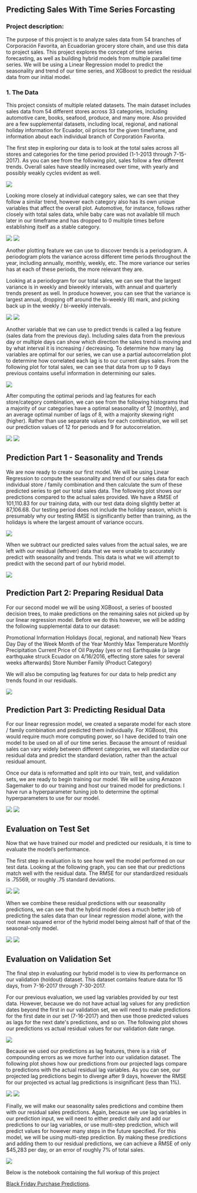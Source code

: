 ## Predicting Sales With Time Series Forcasting  

### Project description:

The purpose of this project is to analyze sales data from 54 branches of Corporación Favorita, an Ecuadorian grocery store chain, and use this data to project sales. This project explores the concept of time series forecasting, as well as building hybrid models from multiple parallel time series. We will be using a Linear Regression model to predict the seasonality and trend of our time series, and XGBoost to predict the residual data from our initial model. 

### 1. The Data

This project consists of multiple related datasets. The main dataset includes sales data from 54 different stores across 33 categories, including automotive care, books, seafood, produce, and many more. Also provided are a few supplemental datasets, including local, regional, and national holiday information for Ecuador, oil prices for the given timeframe, and information about each individual branch of Corporatión Favorita. 

The first step in exploring our data is to look at the total sales across all stores and categories for the time period provided (1-1-2013 through 7-15-2017). As you can see from the following plot, sales follow a few different trends. Overall sales have steadily increased over time, with yearly and possibly weakly cycles evident as well. 


<img src="https://github.com/ksivitz/ksivitz.github.io/blob/35e0b03c7766f3005e2ea24740ca5bdd523bc0f4/images/sales/total-sales-plot.PNG?raw=true"/>

Looking more closely at individual category sales, we can see that they follow a similar trend, however each category also has its own unique variables that affect the overall plot. Automotive, for instance, follows rather closely with total sales data, while baby care was not available till much later in our timeframe and has dropped to 0 multiple times before establishing itself as a stable category.

<img src="https://github.com/ksivitz/ksivitz.github.io/blob/35e0b03c7766f3005e2ea24740ca5bdd523bc0f4/images/sales/total-sales-automotive.PNG?raw=true"/>

<img src="https://github.com/ksivitz/ksivitz.github.io/blob/35e0b03c7766f3005e2ea24740ca5bdd523bc0f4/images/sales/total-sales-babycare.PNG?raw=true"/>

Another plotting feature we can use to discover trends is a periodogram. A periodogram plots the variance across different time periods throughout the year, including annually, monthly, weekly, etc. The more variance our series has at each of these periods, the more relevant they are.

Looking at a periodogram for our total sales, we can see that the largest variance is in weekly and biweekly intervals, with annual and quarterly trends present as well. In produce however, you can see that the variance is largest annual, dropping off around the bi-weekly (6) mark, and picking back up in the weekly / bi-weekly intervals. 


<img src="https://github.com/ksivitz/ksivitz.github.io/blob/35e0b03c7766f3005e2ea24740ca5bdd523bc0f4/images/sales/total-sales-periodogram.PNG?raw=true"/>
<img src="https://github.com/ksivitz/ksivitz.github.io/blob/35e0b03c7766f3005e2ea24740ca5bdd523bc0f4/images/sales/produce-periodogram.PNG?raw=true"/>

Another variable that we can use to predict trends is called a lag feature (sales data from the previous day). Including sales data from the previous day or multiple days can show which direction the sales trend is moving and by what interval it is increasing / decreasing. To determine how many lag variables are optimal for our series, we can use a partial autocorrelation plot to determine how correlated each lag is to our current days sales. From the following plot for total sales, we can see that data from up to 9 days previous contains useful information in determining our sales.


<img src="https://github.com/ksivitz/ksivitz.github.io/blob/4465f632e5ccece393ede848349e4b77431b12a1/images/sales/partial-cor-total-sales.PNG?raw=true"/>


After computing the optimal periods and lag features for each store/category combination, we can see from the following histograms that a majority of our categories have a optimal seasonality of 12 (monthly), and an average optimal number of lags of 8, with a majority skewing right (higher). Rather than use separate values for each combination, we will set our prediction values of 12 for periods and 9 for autocorrelation. 


<img src="https://github.com/ksivitz/ksivitz.github.io/blob/35e0b03c7766f3005e2ea24740ca5bdd523bc0f4/images/sales/period-histogram.PNG?raw=true"/>

<img src="https://github.com/ksivitz/ksivitz.github.io/blob/35e0b03c7766f3005e2ea24740ca5bdd523bc0f4/images/sales/pcf-value-histogram.PNG?raw=true"/>

## Prediction Part 1 - Seasonality and Trends


We are now ready to create our first model. We will be using Linear Regression to compute the seasonality and trend of our sales data for each individual store / family combination and then calculate the sum of these predicted series to get our total sales data. The following plot shows our predictions compared to the actual sales provided. We have a RMSE of 101,110.83 for our training data, with our test data doing slightly better at 87,106.68. Our testing period does not include the holiday season, which is presumably why our testing RMSE is significantly better than training, as the holidays is where the largest amount of variance occurs. 

<img src="https://github.com/ksivitz/ksivitz.github.io/blob/35e0b03c7766f3005e2ea24740ca5bdd523bc0f4/images/sales/total-sales-seasonal-forcast.PNG?raw=true"/>

When we subtract our predicted sales values from the actual sales, we are left with our residual (leftover) data that we were unable to accurately predict with seasonality and trends. This data is what we will attempt to predict with the second part of our hybrid model. 

<img src="https://github.com/ksivitz/ksivitz.github.io/blob/35e0b03c7766f3005e2ea24740ca5bdd523bc0f4/images/sales/total-sales-residual-plot.PNG?raw=true"/>

## Prediction Part 2: Preparing Residual Data

For our second model we will be using XGBoost, a series of boosted decision trees, to make predictions on the remaining sales not picked up by our linear regression model. Before we do this however, we will be adding the following supplemental data to our dataset:

Promotional Information
Holidays (local, regional, and national)
New Years Day
Day of the Week
Month of the Year
Monthly Max Temperature
Monthly Precipitation
Current Price of Oil
Payday (yes or no)
Earthquake (a large earthquake struck Ecuador on 4/16/2016, effecting store sales for several weeks afterwards)
Store Number
Family (Product Category)

We will also be computing lag features for our data to help predict any trends found in our residuals. 

<img src="https://github.com/ksivitz/ksivitz.github.io/blob/35e0b03c7766f3005e2ea24740ca5bdd523bc0f4/images/sales/feature-training.PNG?raw=true"/>

## Prediction Part 3: Predicting Residual Data

For our linear regression model, we created a separate model for each store / family combination and predicted them individually. For XGBoost, this would require much more computing power, so I have decided to train one model to be used on all of our time series. Because the amount of residual sales can vary widely between different categories, we will standardize our residual data and predict the standard deviation, rather than the actual residual amount. 

Once our data is reformatted and split into our train, test, and validation sets, we are ready to begin training our model. We will be using Amazon Sagemaker to do our training and host our trained model for predictions. I have run a hyperparameter tuning job to determine the optimal hyperparameters to use for our model. 

<img src="https://github.com/ksivitz/ksivitz.github.io/blob/35e0b03c7766f3005e2ea24740ca5bdd523bc0f4/images/sales/hyperparameters.PNG?raw=true"/>

<img src="https://github.com/ksivitz/ksivitz.github.io/blob/35e0b03c7766f3005e2ea24740ca5bdd523bc0f4/images/sales/model-training.PNG?raw=true"/>

## Evaluation on Test Set

Now that we have trained our model and predicted our residuals, it is time to evaluate the model’s performance. 

The first step in evaluation is to see how well the model performed on our test data. Looking at the following graph, you can see that our predictions match well with the residual data. The RMSE for our standardized residuals is .75569, or roughly .75 standard deviations. 

<img src="https://github.com/ksivitz/ksivitz.github.io/blob/35e0b03c7766f3005e2ea24740ca5bdd523bc0f4/images/sales/residuals-act-vs-pred.PNG?raw=true"/>

<img src="https://github.com/ksivitz/ksivitz.github.io/blob/b0fed4b9fcd784ad2d1522ebde19f04e10d02c04/images/sales/residual-rmse.PNG?raw=true"/>

When we combine these residual predictions with our seasonality predictions, we can see that the hybrid model does a much better job of predicting the sales data than our linear regression model alone, with the root mean squared error of the hybrid model being almost half of that of the seasonal-only model.

<img src="https://github.com/ksivitz/ksivitz.github.io/blob/35e0b03c7766f3005e2ea24740ca5bdd523bc0f4/images/sales/resid-plus-sales.PNG?raw=true"/>

<img src="https://github.com/ksivitz/ksivitz.github.io/blob/35e0b03c7766f3005e2ea24740ca5bdd523bc0f4/images/sales/rmse-predicted.PNG?raw=true"/>

## Evaluation on Validation Set

The final step in evaluating our hybrid model is to view its performance on our validation (holdout) dataset. This dataset contains feature data for 15 days, from 7-16-2017 through 7-30-2017.

For our previous evaluation, we used lag variables provided by our test data. However, because we do not have actual lag values for any prediction dates beyond the first in our validation set, we will need to make predictions for the first date in our set (7-16-2017) and then use those predicted values as lags for the next date's predictions, and so on. The following plot shows our predictions vs actual residual values for our validation date range. 

<img src="https://github.com/ksivitz/ksivitz.github.io/blob/12ad6def5a2ded8544c26ba25cfb12fe76a2068c/images/sales/residuals-vs-predicted-val.PNG"/>

Because we used our predictions as lag features, there is a risk of compounding errors as we move further into our validation dataset. The following plot shows how our predictions from our projected lags compare to predictions with the actual residual lag variables. As you can see, our projected lag predictions begin to diverge after 9 days, however the RMSE for our projected vs actual lag predictions is insignificant (less than 1%).

<img src="https://github.com/ksivitz/ksivitz.github.io/blob/12ad6def5a2ded8544c26ba25cfb12fe76a2068c/images/sales/resiudal-predictions-lags.PNG"/>
<img src="https://github.com/ksivitz/ksivitz.github.io/blob/12ad6def5a2ded8544c26ba25cfb12fe76a2068c/images/sales/rmse-lags.PNG"/>

Finally, we will make our seasonality sales predictions and combine them with our residual sales predictions. Again, because we use lag variables in our prediction input, we will need to either predict daily and add our predictions to our lag variables, or use multi-step prediction, which will predict values for however many steps in the future specified. For this model, we will be using multi-step prediction. By making these predictions and adding them to our residual predictions, we can achieve a RMSE of only $45,283 per day, or an error of roughly 7% of total sales.

<img src="https://github.com/ksivitz/ksivitz.github.io/blob/12ad6def5a2ded8544c26ba25cfb12fe76a2068c/images/sales/final-sales-predictions.PNG"/>

Below is the notebook containing the full workup of this project

[Black Friday Purchase Predictions](https://ksivitz.github.io/notebooks/black_friday_notebook.html).
